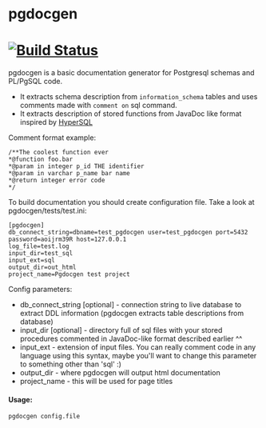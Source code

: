 # pgdocgen
[![Build Status](https://travis-ci.org/C-Pro/pgdocgen.svg?branch=master)](https://travis-ci.org/C-Pro/pgdocgen)
=========

pgdocgen is a basic documentation generator for Postgresql schemas and PL/PgSQL code.
* It extracts schema description from `information_schema` tables and uses comments made with `comment on` sql command.
* It extracts description of stored functions from JavaDoc like format inspired by [HyperSQL](http://projects.izzysoft.de/trac/hypersql)

Comment format example:
```
/**The coolest function ever
*@function foo.bar
*@param in integer p_id THE identifier
*@param in varchar p_name bar name
*@return integer error code
*/
```

To build documentation you should create configuration file.
Take a look at pgdocgen/tests/test.ini:

```
[pgdocgen]
db_connect_string=dbname=test_pgdocgen user=test_pgdocgen port=5432 password=aoijrm39R host=127.0.0.1
log_file=test.log
input_dir=test_sql
input_ext=sql
output_dir=out_html
project_name=Pgdocgen test project
```

Config parameters:
* db_connect_string [optional] - connection string to live database to extract DDL information (pgdocgen extracts table descriptions from database)
* input_dir [optional] - directory full of sql files with your stored procedures commented in JavaDoc-like format described earlier ^^
* input_ext - extension of input files. You can really comment code in any language using this syntax, maybe you'll want to change this parameter to something other than 'sql' :)
* output_dir - where pgdocgen will output html documentation
* project_name - this will be used for page titles


#### Usage:
```
pgdocgen config.file
```
